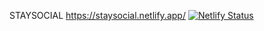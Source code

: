 STAYSOCIAL
https://staysocial.netlify.app/
[![Netlify Status](https://api.netlify.com/api/v1/badges/51aea2e5-c206-485b-957d-35c2b98f8aec/deploy-status)](https://app.netlify.com/sites/staysocial/deploys)
